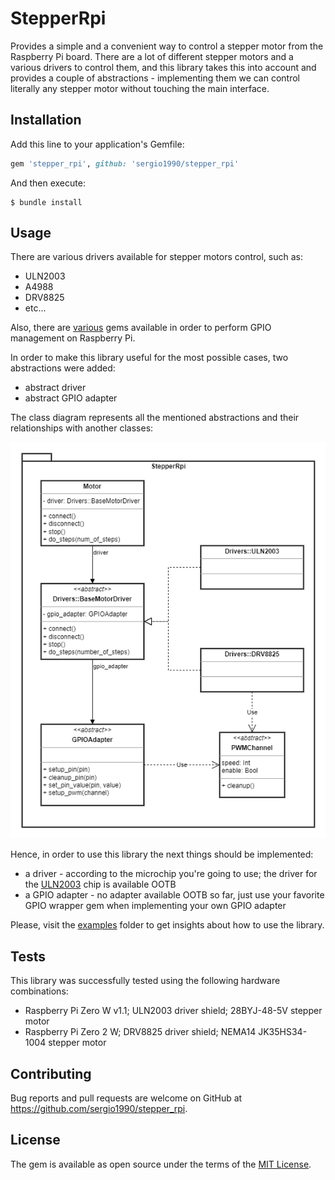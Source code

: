 # StepperRpi

Provides a simple and a convenient way to control a stepper motor from the
Raspberry Pi board. There are a lot of different stepper motors and a various
drivers to control them, and this library takes this into account and provides
a couple of abstractions - implementing them we can control literally any
stepper motor without touching the main interface.

## Installation

Add this line to your application's Gemfile:

```ruby
gem 'stepper_rpi', github: 'sergio1990/stepper_rpi'
```

And then execute:

    $ bundle install

## Usage

There are various drivers available for stepper motors control, such as:

- ULN2003
- A4988
- DRV8825
- etc...

Also, there are [various](https://rubygems.org/search?query=rpi) gems available
in order to perform GPIO management on Raspberry Pi.

In order to make this library useful for the most possible cases, two abstractions were added:

- abstract driver
- abstract GPIO adapter

The class diagram represents all the mentioned abstractions and their
relationships with another classes:

![stepper_rpi classes diagram](imgs/stepper_rpi_classes_0_3_0.png)

Hence, in order to use this library the next things should be implemented:

- a driver - according to the microchip you're going to use; the driver for the
  [ULN2003](https://github.com/sergio1990/stepper_rpi/blob/main/lib/stepper_rpi/drivers/uln2003.rb) chip is available OOTB
- a GPIO adapter - no adapter available OOTB so far, just use your favorite
  GPIO wrapper gem when implementing your own GPIO adapter

Please, visit the
[examples](https://github.com/sergio1990/stepper_rpi/tree/main/examples) folder
to get insights about how to use the library.

## Tests

This library was successfully tested using the following hardware combinations:

- Raspberry Pi Zero W v1.1; ULN2003 driver shield; 28BYJ-48-5V stepper motor
- Raspberry Pi Zero 2 W; DRV8825 driver shield; NEMA14 JK35HS34-1004 stepper motor

## Contributing

Bug reports and pull requests are welcome on GitHub at https://github.com/sergio1990/stepper_rpi.

## License

The gem is available as open source under the terms of the [MIT License](https://opensource.org/licenses/MIT).
